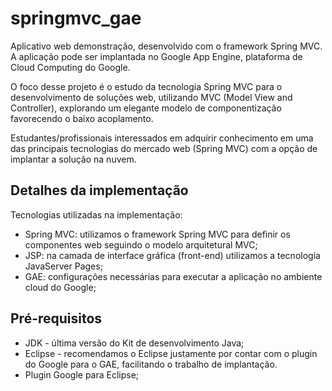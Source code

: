 springmvc_gae
===============

Aplicativo web demonstração, desenvolvido com o framework Spring MVC. A aplicação pode ser implantada no Google App Engine, plataforma de Cloud Computing do Google.

O foco desse projeto é o estudo da tecnologia Spring MVC para o desenvolvimento de soluções web, utilizando MVC (Model View and Controller), explorando um elegante modelo de componentização favorecendo o baixo acoplamento.

Estudantes/profissionais interessados em adquirir conhecimento em uma das principais tecnologias do mercado web (Spring MVC) com a opção de implantar a solução na nuvem.

Detalhes da implementação
-------
Tecnologias utilizadas na implementação:
* Spring MVC: utilizamos o framework Spring MVC para definir os componentes web seguindo o modelo arquitetural MVC;
* JSP: na camada de interface gráfica (front-end) utilizamos a tecnologia JavaServer Pages;
* GAE: configurações necessárias para executar a aplicação no ambiente cloud do Google;

Pré-requisitos
-------
* JDK - última versão do Kit de desenvolvimento Java;
* Eclipse - recomendamos o Eclipse justamente por contar com o plugin do Google para o GAE, facilitando o trabalho de implantação.
* Plugin Google para Eclipse;
